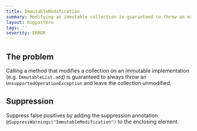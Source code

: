 ```yaml
---
title: ImmutableModification
summary: Modifying an immutable collection is guaranteed to throw an exception and leave the collection unmodified
layout: bugpattern
tags: ''
severity: ERROR
---
```


<!--
*** AUTO-GENERATED, DO NOT MODIFY ***
To make changes, edit the @BugPattern annotation or the explanation in docs/bugpattern.
-->


## The problem
Calling a method that modifies a collection on an immutable implementation (e.g.
`ImmutableList.add`) is guaranteed to always throw an
`UnsupportedOperationException` and leave the collection unmodified.

## Suppression
Suppress false positives by adding the suppression annotation `@SuppressWarnings("ImmutableModification")` to the enclosing element.
